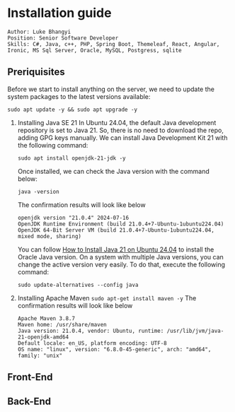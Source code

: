 # Installation guide
```
Author: Luke Bhangyi
Position: Senior Software Developer
Skills: C#, Java, c++, PHP, Spring Boot, Themeleaf, React, Angular, Ironic, MS Sql Server, Oracle, MySQL, Postgress, sqlite
```
## Preriquisites
Before we start to install anything on the server, we need to update the system packages to the latest versions available:
```
sudo apt update -y && sudo apt upgrade -y
```
1. Installing Java SE 21
   In Ubuntu 24.04, the default Java development repository is set to Java 21. So, there is no need to download the repo, adding GPG keys manually. We can install Java Development Kit 21 with the following command:
   ``` 
   sudo apt install openjdk-21-jdk -y
   ```
   Once installed, we can check the Java version with the command below:
   ```
   java -version
   ```
   The confirmation results will look like below
   ```
   openjdk version "21.0.4" 2024-07-16
   OpenJDK Runtime Environment (build 21.0.4+7-Ubuntu-1ubuntu224.04)
   OpenJDK 64-Bit Server VM (build 21.0.4+7-Ubuntu-1ubuntu224.04, mixed mode, sharing)
   ```
   You can follow [How to Install Java 21 on Ubuntu 24.04](https://www.rosehosting.com/blog/how-to-install-java-21-on-ubuntu-24-04/) to install the Oracle Java version.
   On a system with multiple Java versions, you can change the active version very easily. To do that, execute the following command:
   ```
   sudo update-alternatives --config java
   ```
2. Installing Apache Maven
   ```sudo apt-get install maven -y```
   The confirmation results will look like below
   ```
   Apache Maven 3.8.7
   Maven home: /usr/share/maven
   Java version: 21.0.4, vendor: Ubuntu, runtime: /usr/lib/jvm/java-21-openjdk-amd64
   Default locale: en_US, platform encoding: UTF-8
   OS name: "linux", version: "6.8.0-45-generic", arch: "amd64", family: "unix"
   ```

## Front-End
## Back-End
